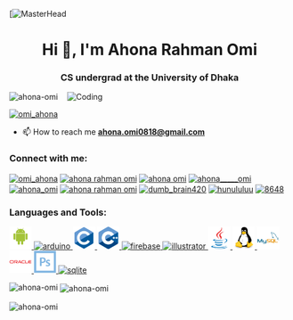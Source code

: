 [![MasterHead](https://thumbs.dreamstime.com/b/vector-line-web-concept-programming-linear-banner-coding-118175196.jpg?w=1600)

<h1 align="center">Hi 👋, I'm Ahona Rahman Omi</h1>
<h3 align="center">CS undergrad at the University of Dhaka</h3>
<img align="right" alt="Coding" width="400" src="https://mir-s3-cdn-cf.behance.net/project_modules/disp/601014116770475.6068beff4640a.gif">

<p align="left"> <img src="https://komarev.com/ghpvc/?username=ahona-omi&label=Profile%20views&color=0e75b6&style=flat" alt="ahona-omi" /> </p>

<p align="left"> <a href="https://twitter.com/omi_ahona" target="blank"><img src="https://img.shields.io/twitter/follow/omi_ahona?logo=twitter&style=for-the-badge" alt="omi_ahona" /></a> </p>

- 📫 How to reach me **ahona.omi0818@gmail.com**

<h3 align="left">Connect with me:</h3>
<p align="left">
<a href="https://twitter.com/omi_ahona" target="blank"><img align="center" src="https://raw.githubusercontent.com/rahuldkjain/github-profile-readme-generator/master/src/images/icons/Social/twitter.svg" alt="omi_ahona" height="30" width="40" /></a>
<a href="https://linkedin.com/in/ahona rahman omi" target="blank"><img align="center" src="https://raw.githubusercontent.com/rahuldkjain/github-profile-readme-generator/master/src/images/icons/Social/linked-in-alt.svg" alt="ahona rahman omi" height="30" width="40" /></a>
<a href="https://fb.com/ahona omi" target="blank"><img align="center" src="https://raw.githubusercontent.com/rahuldkjain/github-profile-readme-generator/master/src/images/icons/Social/facebook.svg" alt="ahona omi" height="30" width="40" /></a>
<a href="https://instagram.com/ahona_____omi" target="blank"><img align="center" src="https://raw.githubusercontent.com/rahuldkjain/github-profile-readme-generator/master/src/images/icons/Social/instagram.svg" alt="ahona_____omi" height="30" width="40" /></a>
<a href="https://www.codechef.com/users/ahona_omi" target="blank"><img align="center" src="https://cdn.jsdelivr.net/npm/simple-icons@3.1.0/icons/codechef.svg" alt="ahona_omi" height="30" width="40" /></a>
<a href="https://www.hackerrank.com/ahona rahman omi" target="blank"><img align="center" src="https://raw.githubusercontent.com/rahuldkjain/github-profile-readme-generator/master/src/images/icons/Social/hackerrank.svg" alt="ahona rahman omi" height="30" width="40" /></a>
<a href="https://codeforces.com/profile/dumb_brain420" target="blank"><img align="center" src="https://raw.githubusercontent.com/rahuldkjain/github-profile-readme-generator/master/src/images/icons/Social/codeforces.svg" alt="dumb_brain420" height="30" width="40" /></a>
<a href="https://www.leetcode.com/hunululuu" target="blank"><img align="center" src="https://raw.githubusercontent.com/rahuldkjain/github-profile-readme-generator/master/src/images/icons/Social/leet-code.svg" alt="hunululuu" height="30" width="40" /></a>
<a href="https://discord.gg/8648" target="blank"><img align="center" src="https://raw.githubusercontent.com/rahuldkjain/github-profile-readme-generator/master/src/images/icons/Social/discord.svg" alt="8648" height="30" width="40" /></a>
</p>

<h3 align="left">Languages and Tools:</h3>
<p align="left"> <a href="https://developer.android.com" target="_blank" rel="noreferrer"> <img src="https://raw.githubusercontent.com/devicons/devicon/master/icons/android/android-original-wordmark.svg" alt="android" width="40" height="40"/> </a> <a href="https://www.arduino.cc/" target="_blank" rel="noreferrer"> <img src="https://cdn.worldvectorlogo.com/logos/arduino-1.svg" alt="arduino" width="40" height="40"/> </a> <a href="https://www.cprogramming.com/" target="_blank" rel="noreferrer"> <img src="https://raw.githubusercontent.com/devicons/devicon/master/icons/c/c-original.svg" alt="c" width="40" height="40"/> </a> <a href="https://www.w3schools.com/cpp/" target="_blank" rel="noreferrer"> <img src="https://raw.githubusercontent.com/devicons/devicon/master/icons/cplusplus/cplusplus-original.svg" alt="cplusplus" width="40" height="40"/> </a> <a href="https://firebase.google.com/" target="_blank" rel="noreferrer"> <img src="https://www.vectorlogo.zone/logos/firebase/firebase-icon.svg" alt="firebase" width="40" height="40"/> </a> <a href="https://www.adobe.com/in/products/illustrator.html" target="_blank" rel="noreferrer"> <img src="https://www.vectorlogo.zone/logos/adobe_illustrator/adobe_illustrator-icon.svg" alt="illustrator" width="40" height="40"/> </a> <a href="https://www.java.com" target="_blank" rel="noreferrer"> <img src="https://raw.githubusercontent.com/devicons/devicon/master/icons/java/java-original.svg" alt="java" width="40" height="40"/> </a> <a href="https://www.linux.org/" target="_blank" rel="noreferrer"> <img src="https://raw.githubusercontent.com/devicons/devicon/master/icons/linux/linux-original.svg" alt="linux" width="40" height="40"/> </a> <a href="https://www.mysql.com/" target="_blank" rel="noreferrer"> <img src="https://raw.githubusercontent.com/devicons/devicon/master/icons/mysql/mysql-original-wordmark.svg" alt="mysql" width="40" height="40"/> </a> <a href="https://www.oracle.com/" target="_blank" rel="noreferrer"> <img src="https://raw.githubusercontent.com/devicons/devicon/master/icons/oracle/oracle-original.svg" alt="oracle" width="40" height="40"/> </a> <a href="https://www.photoshop.com/en" target="_blank" rel="noreferrer"> <img src="https://raw.githubusercontent.com/devicons/devicon/master/icons/photoshop/photoshop-line.svg" alt="photoshop" width="40" height="40"/> </a> <a href="https://www.sqlite.org/" target="_blank" rel="noreferrer"> <img src="https://www.vectorlogo.zone/logos/sqlite/sqlite-icon.svg" alt="sqlite" width="40" height="40"/> </a> </p>

<p><img align="left" src="https://github-readme-stats.vercel.app/api/top-langs?username=ahona-omi&show_icons=true&locale=en&layout=compact" alt="ahona-omi" /></p>

<p>&nbsp;<img align="center" src="https://github-readme-stats.vercel.app/api?username=ahona-omi&show_icons=true&locale=en" alt="ahona-omi" /></p>

<p><img align="center" src="https://github-readme-streak-stats.herokuapp.com/?user=ahona-omi&" alt="ahona-omi" /></p>
